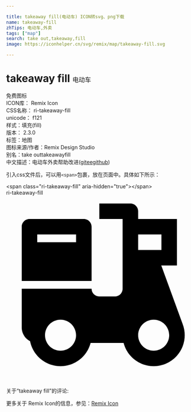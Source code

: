 ```yaml
---

title: takeaway fill(电动车) ICON转svg、png下载
name: takeaway-fill
zhTips: 电动车,外卖
tags: ["map"]
search: take out,takeaway,fill
image: https://iconhelper.cn/svg/remix/map/takeaway-fill.svg

---
```


# takeaway fill  <small style="font-size: 60%;font-weight: 100">电动车</small>


<div class="detail-page">
<p>
<span><span class="badge-success badge">免费图标</span> </span>
<br/>
<span>
ICON库：
<span class="badge-secondary badge">Remix Icon</span> 
</span>
<br/>
<span>
CSS名称：
<span class="badge-secondary badge">ri-takeaway-fill</span> 
</span>
<br/>
<span>
unicode：
<span class="badge-secondary badge">f121</span> 
<copy-btn content='f121' btn-title=""></copy-btn>
<copy-btn :content='String.fromCodePoint(parseInt("f121", 16))' btn-title="复制U"></copy-btn>
</span><br/><span>样式：<span class="badge-light badge">填充(fill)</span></span>
<br/>
<span>
版本：
<span class="badge-secondary badge">2.3.0</span> 
</span><br/><span>标签：<span class="badge-light badge"><router-link to="/tags/map.html">地图</router-link></span></span>
<br/>
<span>图标来源/作者：<span class="badge-light badge">Remix Design Studio</span></span> 
<br/>
<span>别名：<span class="badge-light badge">take out</span><span class="badge-light badge">takeaway</span><span class="badge-light badge">fill</span></span><br/><span class="zh-detail">中文描述：<span class="badge-primary badge">电动车</span><span class="badge-primary badge">外卖</span><span class="help-link"><span>帮助改进</span>(<a href="https://gitee.com/liuwave/icon-helper/edit/master/json/remix/map/takeaway-fill.json" target="_blank" rel="noopener noreferrer">gitee</a><a href="https://github.com/liuwave/icon-helper/edit/master/json/remix/map/takeaway-fill.json" target="_blank" rel="noopener noreferrer">github</a></span>)</span><br/>
</p>
</div>
<div class="alert alert-dark">
  <i class="ri-takeaway-fill ri-xs"></i>
  <i class="ri-takeaway-fill ri-sm"></i>
  <i class="ri-takeaway-fill ri-lg"></i>
  <i class="ri-takeaway-fill ri-2x"></i>
  <i class="ri-takeaway-fill ri-3x"></i>
  <i class="ri-takeaway-fill ri-5x"></i>
  <i class="ri-takeaway-fill ri-7x"></i>
</div>
<div>
  <p>引入css文件后，可以用<code>&lt;span&gt;</code>包裹，放在页面中。具体如下所示：    
  </p>
  <div class="alert alert-primary" style="font-size: 14px">
    &lt;span class="ri-takeaway-fill" aria-hidden="true"&gt;&lt;/span&gt;
    <copy-btn content='<span class="ri-takeaway-fill" aria-hidden="true"></span>'></copy-btn>
  </div>
  <div class="alert alert-secondary">
    <i class="ri-takeaway-fill"
    style="font-size: 24px"
    aria-hidden="true"></i> ri-takeaway-fill
    <copy-btn content="ri-takeaway-fill" btn-title="复制图标名称"></copy-btn>
  </div>
</div>
<div id="svg" class="svg-wrap">
<svg xmlns="http://www.w3.org/2000/svg" viewBox="0 0 24 24">
  <g>
    <path fill="none" d="M0 0h24v24H0z"/>
    <path fill-rule="nonzero" d="M16,1 C16.5522847,1 17,1.44771525 17,2 L17,2.999 L22,3 L22,9 L19.98,8.999 L22.7467496,16.595251 C22.9104689,17.0320314 23,17.5050658 23,17.9990113 C23,20.2081503 21.209139,21.9990113 19,21.9990113 C17.1367966,21.9990113 15.5711292,20.7251084 15.1264725,19.0007774 L10.8737865,19.0007613 C10.429479,20.7256022 8.86356525,22 7,22 C5.05513052,22 3.43445123,20.6119768 3.07453347,18.7725019 C2.43557576,18.4390399 2,17.770387 2,17 L2,12 L11,12 C11,12.5128358 11.3860402,12.9355072 11.8833789,12.9932723 L12,13 L14,13 C14.5128358,13 14.9355072,12.6139598 14.9932723,12.1166211 L15,12 L15,3 L12,3 L12,1 L16,1 Z M7,16 C5.8954305,16 5,16.8954305 5,18 C5,19.1045695 5.8954305,20 7,20 C8.1045695,20 9,19.1045695 9,18 C9,16.8954305 8.1045695,16 7,16 Z M19,16 C17.8954305,16 17,16.8954305 17,18 C17,19.1045695 17.8954305,20 19,20 C20.1045695,20 21,19.1045695 21,18 C21,16.8954305 20.1045695,16 19,16 Z M10,3 C10.5522847,3 11,3.44771525 11,4 L11,11 L2,11 L2,4 C2,3.44771525 2.44771525,3 3,3 L10,3 Z M20,5 L17,5 L17,7 L20,7 L20,5 Z M9,5 L4,5 L4,6 L9,6 L9,5 Z"/>
  </g>
</svg>

</div>
<detail full-name='ri-takeaway-fill'></detail>  
<div>
<p>关于“takeaway fill”的评论:</p>
</div>
<Vssue title="关于“takeaway fill”的评论" ></Vssue>    
<div><p>更多关于  Remix Icon的信息，参见：<a target="_blank" href="https://iconhelper.cn/remix.html">Remix Icon</a>
</p></div>

